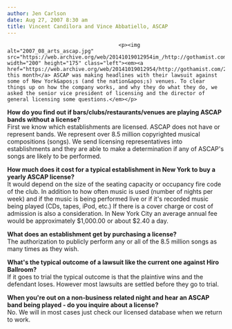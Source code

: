 ```yaml
---
author: Jen Carlson
date: Aug 27, 2007 8:30 am
title: Vincent Candilora and Vince Abbatiello, ASCAP
---
```


	
										<p><img alt="2007_08_arts_ascap.jpg" src="https://web.archive.org/web/20141019012954im_/http://gothamist.com/attachments/arts_jen/2007_08_arts_ascap.jpg" width="200" height="175" class="left"><em><a href="https://web.archive.org/web/20141019012954/http://gothamist.com/2007/08/02/no_license_to_l.php">Earlier this month</a> ASCAP was making headlines with their lawsuit against some of New York&apos;s (and the nation&apos;s) venues. To clear things up on how the company works, and why they do what they do, we asked the senior vice president of licensing and the director of general licensing some questions.</em></p>

<p><strong>How do you find out if bars/clubs/restaurants/venues are playing ASCAP bands without a license?</strong><br>
First we know which establishments are licensed. ASCAP does not have or represent bands. We represent over 8.5 million copyrighted musical compositions (songs). We send licensing representatives into establishments and they are able to make a determination if any of ASCAP&apos;s songs are likely to be performed.</p>

<p><strong>How much does it cost for a typical establishment in New York to buy a yearly ASCAP license?</strong><br>
It would depend on the size of the seating capacity or occupancy fire code of the club. In addition to how often music is used (number of nights per week) and if the music is being performed live or if it&apos;s recorded music being played (CDs, tapes, iPod, etc.) If there is a cover charge or cost of admission is also a consideration. In New York City an average annual fee would be approximately $1,000.00 or about $2.40 a day.</p>

<p><strong>What does an establishment get by purchasing a license?</strong><br>
The authorization to publicly perform any or all of the 8.5 million songs as many times as they wish.</p>

<p><strong>What&apos;s the typical outcome of a lawsuit like the current one against Hiro Ballroom?</strong><br>
If it goes to trial the typical outcome is that the plaintive wins and the defendant loses. However most lawsuits are settled before they go to trial.</p>

<p><strong>When you&apos;re out on a non-business related night and hear an ASCAP band being played - do you inquire about a license?</strong><br>
No. We will in most cases just check our licensed database when we return to work.</p>					
										
									
				